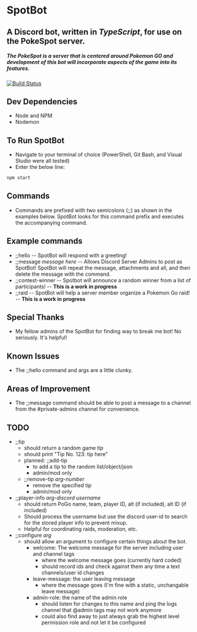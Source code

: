 # SpotBot
## A Discord bot, written in _TypeScript_, for use on the PokeSpot server. 
##### The PokeSpot is a server that is centered around Pokemon GO and development of this bot will incorporate aspects of the game into its features.
[![Build Status](https://travis-ci.org/joemccann/dillinger.svg?branch=master)](https://travis-ci.org/joemccann/dillinger)

## Dev Dependencies
- Node and NPM
- Nodemon

## To Run SpotBot
- Navigate to your terminal of choice (PowerShell, Git Bash, and Visual Studio were all tested)
- Enter the below line:
```sh
npm start
```

## Commands
- Commands are prefixed with two semicolons (;;) as shown in the examples below. SpotBot looks for this command prefix and executes the accompanying command.

## Example commands
- ;;hello
-- SpotBot will respond with a greeting!
- ;;message *message here*
-- Allows Discord Server Admins to post as SpotBot! SpotBot will repeat the message, attachments and all, and then delete the message with the command.
- ;;contest-winner
-- Spotbot will announce a random winner from a list of participants!
-- **This is a work in progress**
- ;;raid
-- SpotBot will help a server member organize a Pokemon Go raid!
-- **This is a work in progress**

## Special Thanks
- My fellow admins of the SpotBot for finding way to break me bot! No seriously. It's helpful!

## Known Issues
- The ;;hello command and args are a little clunky.

## Areas of Improvement
- The ;;message command should be able to post a message to a channel from the #private-admins channel for convenience.

## TODO
- ;;tip
    - should return a random game tip
    - should print "Tip No. 123: tip here"
    - planned: ;;add-tip
        - to add a tip to the random list/object/json
        - admin/mod only
    - ;;remove-tip *arg-number*
        - remove the specified tip
        - admin/mod only
- ;;player-info *arg-discord username*
    - should return PoGo name, team, player ID, alt (if included), alt ID (if included)
    - Should process the username but use the discord user-id to search for the stored player info to prevent mixup.
    - Helpful for coordinating raids, moderation, etc.
- ;;configure *arg*
    - should allow an argument to configure certain things about the bot.
        - welcome: The welcome message for the server including user and channel tags
            - where the welcome message goes (currently hard coded)
            - should record ids and check against them any time a text channels/user id changes
        - leave-message: the user leaving message 
            - where the message goes (I'm fine with a static, unchangable leave message)
        - admin-role: the name of the admin role
            - should listen for changes to this name and ping the logs channel that @admin tags may not work anymore
            - could also find away to just always grab the highest level permission role and not let it be configured
